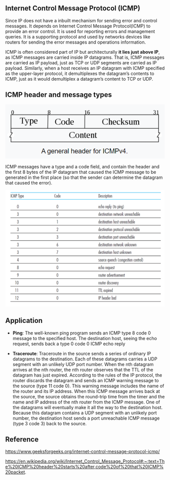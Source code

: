 ## Internet Control Message Protocol (ICMP)

Since IP does not have a inbuilt mechanism for sending error and control messages. It depends on Internet Control Message Protocol(ICMP) to provide an error control. It is used for reporting errors and management queries. It is a supporting protocol and used by networks devices like routers for sending the error messages and operations information.

ICMP is often considered part of IP but architecturally **it lies just above IP**, as
ICMP messages are carried inside IP datagrams. That is, ICMP messages are carried
as IP payload, just as TCP or UDP segments are carried as IP payload. Similarly,
when a host receives an IP datagram with ICMP specified as the upper-layer protocol,
it demultiplexes the datagram’s contents to ICMP, just as it would demultiplex a
datagram’s content to TCP or UDP.

## ICMP header and message types

![ICMP header](images/icmp_header.png)

ICMP messages have a type and a code field, and contain the header and the
first 8 bytes of the IP datagram that caused the ICMP message to be generated in the
first place (so that the sender can determine the datagram that caused the error).

![ICMP message types](images/icmp_message_types.png)

## Application

- **Ping**: The well-known ping program sends an ICMP type 8 code 0 message to the
specified host. The destination host, seeing the echo request, sends back a type 0
code 0 ICMP echo reply

- **Traceroute**: Traceroute in the source sends a series of ordinary
IP datagrams to the destination. Each of these datagrams carries a UDP segment
with an unlikely UDP port number. When the nth datagram arrives at the nth router, the nth router observes
that the TTL of the datagram has just expired. According to the rules of the IP protocol,
the router discards the datagram and sends an ICMP warning message to the
source (type 11 code 0). This warning message includes the name of the router and
its IP address. When this ICMP message arrives back at the source, the source
obtains the round-trip time from the timer and the name and IP address of the nth
router from the ICMP message. One of the datagrams will eventually make it all the way to the destination host.
Because this datagram contains a UDP segment with an unlikely port number, the
destination host sends a port unreachable ICMP message (type 3 code 3) back to the
source.

## Reference

https://www.geeksforgeeks.org/internet-control-message-protocol-icmp/

https://en.wikipedia.org/wiki/Internet_Control_Message_Protocol#:~:text=The%20ICMP%20header%20starts%20after,code%20of%20that%20ICMP%20packet.